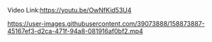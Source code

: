 Video Link:https://youtu.be/OwNfKid53U4



https://user-images.githubusercontent.com/39073888/158873887-45167ef3-d2ca-471f-94a8-081916af0bf2.mp4

